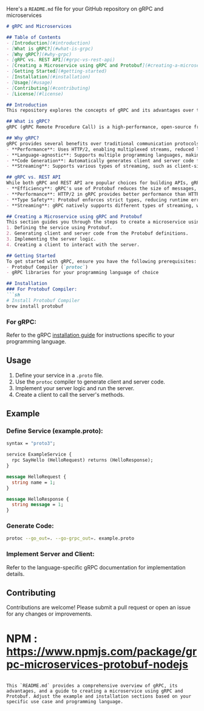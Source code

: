 Here's a `README.md` file for your GitHub repository on gRPC and microservices

```markdown
# gRPC and Microservices

## Table of Contents
- [Introduction](#introduction)
- [What is gRPC?](#what-is-grpc)
- [Why gRPC?](#why-grpc)
- [gRPC vs. REST API](#grpc-vs-rest-api)
- [Creating a Microservice using gRPC and Protobuf](#creating-a-microservice-using-grpc-and-protobuf)
- [Getting Started](#getting-started)
- [Installation](#installation)
- [Usage](#usage)
- [Contributing](#contributing)
- [License](#license)

## Introduction
This repository explores the concepts of gRPC and its advantages over traditional REST APIs. Additionally, it demonstrates how to create a microservice using gRPC and Protocol Buffers (Protobuf).

## What is gRPC?
gRPC (gRPC Remote Procedure Call) is a high-performance, open-source framework designed by Google. It enables remote procedure calls (RPC) between client and server applications. gRPC uses HTTP/2 for transport, Protocol Buffers (Protobuf) as the interface description language, and offers features like authentication, load balancing, and more.

## Why gRPC?
gRPC provides several benefits over traditional communication protocols:
- **Performance**: Uses HTTP/2, enabling multiplexed streams, reduced latency, and lower overhead.
- **Language-agnostic**: Supports multiple programming languages, making it flexible for diverse development environments.
- **Code Generation**: Automatically generates client and server code from a single Protobuf file, reducing boilerplate and potential errors.
- **Streaming**: Supports various types of streaming, such as client-side, server-side, and bidirectional.

## gRPC vs. REST API
While both gRPC and REST API are popular choices for building APIs, gRPC has some distinct advantages:
- **Efficiency**: gRPC's use of Protobuf reduces the size of messages, leading to faster transmission compared to JSON-based REST APIs.
- **Performance**: HTTP/2 in gRPC provides better performance than HTTP/1.1 used by most REST APIs.
- **Type Safety**: Protobuf enforces strict types, reducing runtime errors that are common in REST APIs.
- **Streaming**: gRPC natively supports different types of streaming, whereas REST API requires additional work to achieve similar functionality.

## Creating a Microservice using gRPC and Protobuf
This section guides you through the steps to create a microservice using gRPC and Protobuf. The process includes:
1. Defining the service using Protobuf.
2. Generating client and server code from the Protobuf definitions.
3. Implementing the server logic.
4. Creating a client to interact with the server.

## Getting Started
To get started with gRPC, ensure you have the following prerequisites:
- Protobuf Compiler (`protoc`)
- gRPC libraries for your programming language of choice

## Installation
### For Protobuf Compiler:
```sh
# Install Protobuf Compiler
brew install protobuf
```

### For gRPC:
Refer to the gRPC [installation guide](https://grpc.io/docs/languages/) for instructions specific to your programming language.

## Usage
1. Define your service in a `.proto` file.
2. Use the `protoc` compiler to generate client and server code.
3. Implement your server logic and run the server.
4. Create a client to call the server's methods.

## Example
### Define Service (example.proto):
```proto
syntax = "proto3";

service ExampleService {
  rpc SayHello (HelloRequest) returns (HelloResponse);
}

message HelloRequest {
  string name = 1;
}

message HelloResponse {
  string message = 1;
}
```

### Generate Code:
```sh
protoc --go_out=. --go-grpc_out=. example.proto
```

### Implement Server and Client:
Refer to the language-specific gRPC documentation for implementation details.

## Contributing
Contributions are welcome! Please submit a pull request or open an issue for any changes or improvements.
# NPM : https://www.npmjs.com/package/grpc-microservices-protobuf-nodejs

```

This `README.md` provides a comprehensive overview of gRPC, its advantages, and a guide to creating a microservice using gRPC and Protobuf. Adjust the example and installation sections based on your specific use case and programming language.
